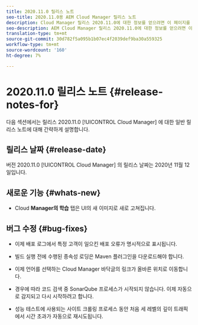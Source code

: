 ```yaml
---
title: 2020.11.0 릴리스 노트
seo-title: 2020.11.0용 AEM Cloud Manager 릴리스 노트
description: Cloud Manager 릴리스 2020.11.0에 대한 정보를 얻으려면 이 페이지를 따르십시오
seo-description: AEM Cloud Manager 릴리스 2020.11.0에 대한 정보를 얻으려면 이 페이지를 따르십시오
translation-type: tm+mt
source-git-commit: 30d782f5a095b1b07ec4f2039def9ba30a559325
workflow-type: tm+mt
source-wordcount: '160'
ht-degree: 7%

---
```


# 2020.11.0 릴리스 노트 {#release-notes-for}

다음 섹션에서는 릴리스 2020.11.0 [!UICONTROL Cloud Manager] 에 대한 일반 릴리스 노트에 대해 간략하게 설명합니다.

## 릴리스 날짜 {#release-date}

버전 2020.11.0 [!UICONTROL Cloud Manager] 의 릴리스 날짜는 2020년 11월 12일입니다.

## 새로운 기능 {#whats-new}

* Cloud **Manager의 학습** 탭은 UI의 새 이미지로 새로 고쳐집니다.

## 버그 수정 {#bug-fixes}

* 이제 배포 로그에서 특정 고객이 일으킨 배포 오류가 명시적으로 표시됩니다.

* 빌드 실행 전에 수행된 종속성 로딩은 Maven 플러그인을 다운로드해야 합니다.

* 이제 언어를 선택하는 Cloud Manager 바닥글의 링크가 올바른 위치로 이동합니다.

* 경우에 따라 코드 검색 중 SonarQube 프로세스가 시작되지 않습니다. 이제 자동으로 감지되고 다시 시작하려고 합니다.

* 성능 테스트에 사용되는 사이트 크롤링 프로세스 동안 처음 세 레벨의 깊이 트래픽에서 시간 초과가 자동으로 재시도됩니다.